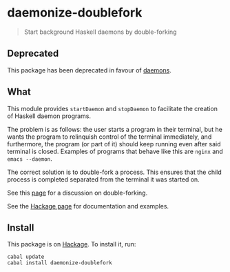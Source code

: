 daemonize-doublefork
====================

> Start background Haskell daemons by double-forking

Deprecated
----------

This package has been deprecated in favour of
[daemons](http://hackage.haskell.org/package/daemons).

What
----

This module provides `startDaemon` and `stopDaemon` to facilitate the
creation of Haskell daemon programs.

The problem is as follows: the user starts a program in their
terminal, but he wants the program to relinquish control of the
terminal immediately, and furthermore, the program (or part of it)
should keep running even after said terminal is closed.  Examples of
programs that behave like this are `nginx` and `emacs --daemon`.

The correct solution is to double-fork a process.  This ensures
that the child process is completed separated from the terminal it
was started on.

See this [page](http://www.enderunix.org/docs/eng/daemon.php) for a
discussion on double-forking.

See the
[Hackage page](http://hackage.haskell.org/package/daemonize-doublefork)
for documentation and examples.

Install
-------

This package is on
[Hackage](http://hackage.haskell.org/package/daemonize-doublefork).
To install it, run:

    cabal update
    cabal install daemonize-doublefork
